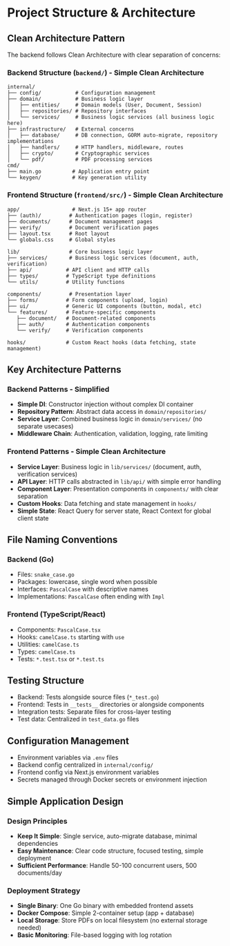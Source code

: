 # Project Structure & Architecture

## Clean Architecture Pattern

The backend follows Clean Architecture with clear separation of concerns:

### Backend Structure (`backend/`) - Simple Clean Architecture
```
internal/
├── config/           # Configuration management
├── domain/           # Business logic layer
│   ├── entities/     # Domain models (User, Document, Session)
│   ├── repositories/ # Repository interfaces
│   └── services/     # Business logic services (all business logic here)
├── infrastructure/   # External concerns
│   ├── database/     # DB connection, GORM auto-migrate, repository implementations
│   ├── handlers/     # HTTP handlers, middleware, routes
│   ├── crypto/       # Cryptographic services
│   └── pdf/          # PDF processing services
cmd/
├── main.go          # Application entry point
└── keygen/          # Key generation utility
```

### Frontend Structure (`frontend/src/`) - Simple Clean Architecture
```
app/                 # Next.js 15+ app router
├── (auth)/         # Authentication pages (login, register)
├── documents/      # Document management pages
├── verify/         # Document verification pages
├── layout.tsx      # Root layout
└── globals.css     # Global styles

lib/                # Core business logic layer
├── services/       # Business logic services (document, auth, verification)
├── api/           # API client and HTTP calls
├── types/         # TypeScript type definitions
└── utils/         # Utility functions

components/         # Presentation layer
├── forms/         # Form components (upload, login)
├── ui/            # Generic UI components (button, modal, etc)
└── features/      # Feature-specific components
   ├── document/   # Document-related components
   ├── auth/       # Authentication components
   └── verify/     # Verification components

hooks/             # Custom React hooks (data fetching, state management)
```

## Key Architecture Patterns

### Backend Patterns - Simplified
- **Simple DI**: Constructor injection without complex DI container
- **Repository Pattern**: Abstract data access in `domain/repositories/`
- **Service Layer**: Combined business logic in `domain/services/` (no separate usecases)
- **Middleware Chain**: Authentication, validation, logging, rate limiting

### Frontend Patterns - Simple Clean Architecture
- **Service Layer**: Business logic in `lib/services/` (document, auth, verification services)
- **API Layer**: HTTP calls abstracted in `lib/api/` with simple error handling
- **Component Layer**: Presentation components in `components/` with clear separation
- **Custom Hooks**: Data fetching and state management in `hooks/`
- **Simple State**: React Query for server state, React Context for global client state

## File Naming Conventions

### Backend (Go)
- Files: `snake_case.go`
- Packages: lowercase, single word when possible
- Interfaces: `PascalCase` with descriptive names
- Implementations: `PascalCase` often ending with `Impl`

### Frontend (TypeScript/React)
- Components: `PascalCase.tsx`
- Hooks: `camelCase.ts` starting with `use`
- Utilities: `camelCase.ts`
- Types: `camelCase.ts`
- Tests: `*.test.tsx` or `*.test.ts`

## Testing Structure
- Backend: Tests alongside source files (`*_test.go`)
- Frontend: Tests in `__tests__` directories or alongside components
- Integration tests: Separate files for cross-layer testing
- Test data: Centralized in `test_data.go` files

## Configuration Management
- Environment variables via `.env` files
- Backend config centralized in `internal/config/`
- Frontend config via Next.js environment variables
- Secrets managed through Docker secrets or environment injection
## Simple Application Design

### Design Principles
- **Keep It Simple**: Single service, auto-migrate database, minimal dependencies
- **Easy Maintenance**: Clear code structure, focused testing, simple deployment
- **Sufficient Performance**: Handle 50-100 concurrent users, 500 documents/day

### Deployment Strategy
- **Single Binary**: One Go binary with embedded frontend assets
- **Docker Compose**: Simple 2-container setup (app + database)
- **Local Storage**: Store PDFs on local filesystem (no external storage needed)
- **Basic Monitoring**: File-based logging with log rotation